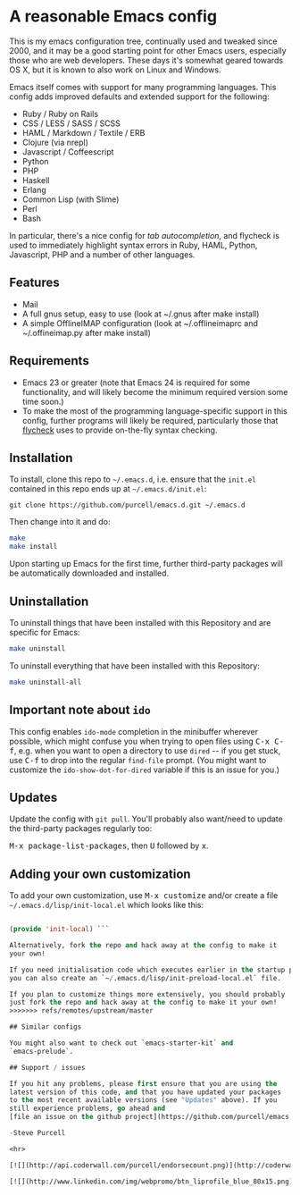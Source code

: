 # A reasonable Emacs config

This is my emacs configuration tree, continually used and tweaked
since 2000, and it may be a good starting point for other Emacs users,
especially those who are web developers. These days it's somewhat
geared towards OS X, but it is known to also work on Linux and
Windows.

Emacs itself comes with support for many programming languages. This
config adds improved defaults and extended support for the following:

* Ruby / Ruby on Rails
* CSS / LESS / SASS / SCSS
* HAML / Markdown / Textile / ERB
* Clojure (via nrepl)
* Javascript / Coffeescript
* Python
* PHP
* Haskell
* Erlang
* Common Lisp (with Slime)
* Perl
* Bash

In particular, there's a nice config for *tab autocompletion*, and
flycheck is used to immediately highlight syntax errors in Ruby, HAML,
Python, Javascript, PHP and a number of other languages.

## Features

* Mail
 * A full gnus setup, easy to use (look at ~/.gnus after make install)
 * A simple OfflineIMAP configuration (look at ~/.offlineimaprc and ~/.offineimap.py after make install)

## Requirements

* Emacs 23 or greater (note that Emacs 24 is required for some
  functionality, and will likely become the minimum required version
  some time soon.)
* To make the most of the programming language-specific support in
  this config, further programs will likely be required, particularly
  those that [flycheck](https://github.com/flycheck/flycheck) uses to
  provide on-the-fly syntax checking.

## Installation

To install, clone this repo to `~/.emacs.d`, i.e. ensure that the
`init.el` contained in this repo ends up at `~/.emacs.d/init.el`:

``` git clone https://github.com/purcell/emacs.d.git ~/.emacs.d ```

Then change into it and do:
```bash
make
make install
```

Upon starting up Emacs for the first time, further third-party
packages will be automatically downloaded and installed.

## Uninstallation

To uninstall things that have been installed with this Repository and
are specific for Emacs:

```bash
make uninstall
```

To uninstall everything that have been installed with this Repository:

```bash
make uninstall-all
```

## Important note about `ido`

This config enables `ido-mode` completion in the minibuffer wherever
possible, which might confuse you when trying to open files using
<kbd>C-x C-f</kbd>, e.g. when you want to open a directory to use
`dired` -- if you get stuck, use <kbd>C-f</kbd> to drop into the
regular `find-file` prompt. (You might want to customize the
`ido-show-dot-for-dired` variable if this is an issue for you.)

## Updates

Update the config with `git pull`. You'll probably also want/need to
update the third-party packages regularly too:

<kbd>M-x package-list-packages</kbd>, then <kbd>U</kbd> followed by
<kbd>x</kbd>.

## Adding your own customization

To add your own customization, use <kbd>M-x customize</kbd> and/or
create a file `~/.emacs.d/lisp/init-local.el` which looks like this:

```el ... your code here ...

(provide 'init-local) ```

Alternatively, fork the repo and hack away at the config to make it
your own!

If you need initialisation code which executes earlier in the startup process,
you can also create an `~/.emacs.d/lisp/init-preload-local.el` file.

If you plan to customize things more extensively, you should probably
just fork the repo and hack away at the config to make it your own!
>>>>>>> refs/remotes/upstream/master

## Similar configs

You might also want to check out `emacs-starter-kit` and
`emacs-prelude`.

## Support / issues

If you hit any problems, please first ensure that you are using the
latest version of this code, and that you have updated your packages
to the most recent available versions (see "Updates" above). If you
still experience problems, go ahead and
[file an issue on the github project](https://github.com/purcell/emacs.d).

-Steve Purcell

<hr>

[![](http://api.coderwall.com/purcell/endorsecount.png)](http://coderwall.com/purcell)

[![](http://www.linkedin.com/img/webpromo/btn_liprofile_blue_80x15.png)](http://uk.linkedin.com/in/stevepurcell)
